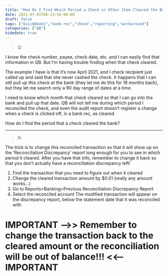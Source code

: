```yaml
---
title: "How Do I Find Which Period a Check or Other Item Cleared the Bank"
date: 2021-07-01T06:13:56-04:00
draft: false
tags: ["QuickBooks","bank-rec","check","reporting","workaround"]
categories: ["QB"]
hidedate: true
---
```

> Q:

I know the check number, payee, check date, etc. and I can easily find that information in QB. But I’m having trouble finding when that check cleared.

The example I have is that it’s now April 2021, and I check recipient just called up and said that she never cashed the check. It happens that I can still pull up this check at the bank (they let me do this for 18 months back), but they let me search only a 90 day range of dates at a time.

I need to know which month that check cleared so that I can go into the bank and pull up that date. QB will not tell me during which period I reconciled the check, and even the audit report doesn’t register a change when a check is clicked off, in a bank rec, as cleared.

How do I find the period that a check cleared the bank?
___
> A:

The trick is to change this reconciled transaction so that it will show up on the ‘Reconciliation Discrepancy’ report long enough for you to see in which period it cleared. After you have that info, remember to change it back so that you don’t actually have a reconciliation discrepancy left!

1.  Find the transaction that you need to figure out when it cleared
2.  Change the cleared transaction amount by $0.01 (really any amount works…)
3.  Go to Reports>Banking>Previous Reconciliation Discrepancy Report
4.  Select the reconciled account
        The modified transaction will appear on the discrepancy report, below the statement date that it was reconciled with

# IMPORTANT —>> Remember to change the transaction back to the cleared amount or the reconciliation will be out of balance!!! <<— IMPORTANT
